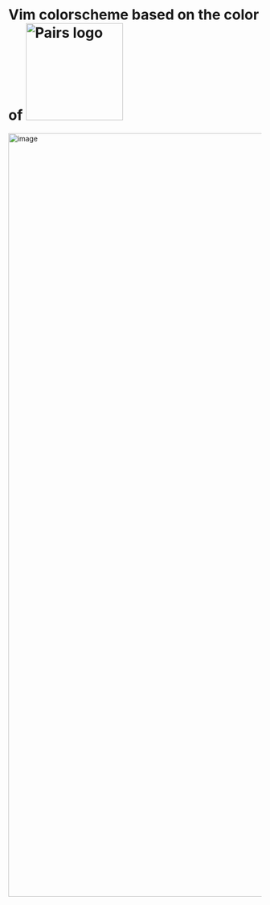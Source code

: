 # Vim colorscheme based on the color of <img width="193" alt="Pairs logo" src="https://github.com/satorunooshie/pairscolorscheme/assets/64164948/db9f0c60-676b-478d-b377-6a1a3b2d260f">

<img width="1520" alt="image" src="https://github.com/satorunooshie/pairscolorscheme/assets/64164948/8cc97237-2184-4b9e-8e2d-517af15988ef">
